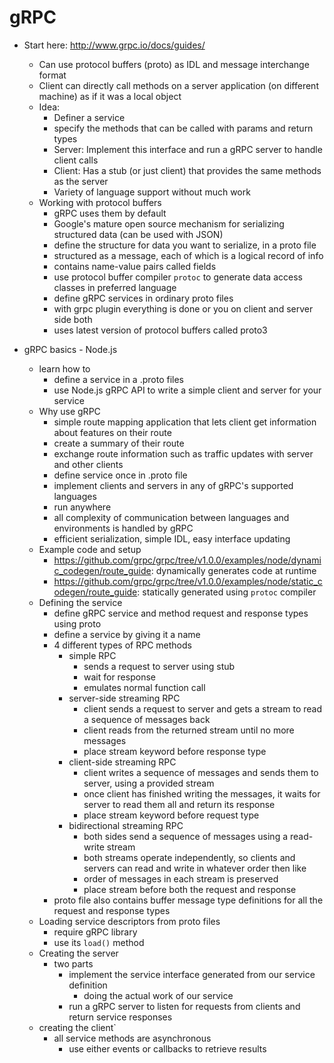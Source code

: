 gRPC
====

- Start here: http://www.grpc.io/docs/guides/
  - Can use protocol buffers (proto) as IDL and message interchange format
  - Client can directly call methods on a server application (on different machine) as if it was a local object
  - Idea:
    - Definer a service
    - specify the methods that can be called with params and return types
    - Server: Implement this interface and run a gRPC server to handle client calls
    - Client: Has a stub (or just client) that provides the same methods as the server
    - Variety of language support without much work
  - Working with protocol buffers
    - gRPC uses them by default
    - Google's mature open source mechanism for serializing structured data (can be used with JSON)
    - define the structure for data you want to serialize, in a proto file
    - structured as a message, each of which is a logical record of info
    - contains name-value pairs called fields
    - use protocol buffer compiler `protoc` to generate data access classes in preferred language
    - define gRPC services in ordinary proto files
    - with grpc plugin everything is done or you on client and server side both
    - uses latest version of protocol buffers called proto3

- gRPC basics - Node.js
  - learn how to
    - define a service in a .proto files
    - use Node.js gRPC API to write a simple client and server for your service
  - Why use gRPC
    - simple route mapping application that lets client get information about features on their route
    - create a summary of their route
    - exchange route information such as traffic updates with server and other clients
    - define service once in .proto file
    - implement clients and servers in any of gRPC's supported languages
    - run anywhere
    - all complexity of communication between languages and environments is handled by gRPC
    - efficient serialization, simple IDL, easy interface updating
  - Example code and setup
    - https://github.com/grpc/grpc/tree/v1.0.0/examples/node/dynamic_codegen/route_guide: dynamically generates code at runtime
    - https://github.com/grpc/grpc/tree/v1.0.0/examples/node/static_codegen/route_guide: statically generated using `protoc` compiler
  - Defining the service
    - define gRPC service and method request and response types using proto
    - define a service by giving it a name
    - 4 different types of RPC methods
      - simple RPC
        - sends a request to server using stub
        - wait for response
        - emulates normal function call
      - server-side streaming RPC
        - client sends a request to server and gets a stream to read a sequence of messages back
        - client reads from the returned stream until no more messages
        - place stream keyword before response type
      - client-side streaming RPC
        - client writes a sequence of messages and sends them to server, using a provided stream
        - once client has finished writing the messages, it waits for server to read them all and return its response
        - place stream keyword before request type
      - bidirectional streaming RPC
        - both sides send a sequence of messages using a read-write stream
        - both streams operate independently, so clients and servers can read and write in whatever order then like
        - order of messages in each stream is preserved
        - place stream before both the request and response
    - proto file also contains buffer message type definitions for all the request and response types
  - Loading service descriptors from proto files
    - require gRPC library
    - use its `load()` method
  - Creating the server
    - two parts
      - implement the service interface generated from our service definition
        - doing the actual work of our service
      - run a gRPC server to listen for requests from clients and return service responses
  - creating the client`
    - all service methods are asynchronous
      - use either events or callbacks to retrieve results
